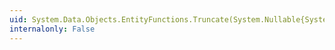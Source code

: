 ```yaml
---
uid: System.Data.Objects.EntityFunctions.Truncate(System.Nullable{System.Double},System.Nullable{System.Int32})
internalonly: False
---
```

